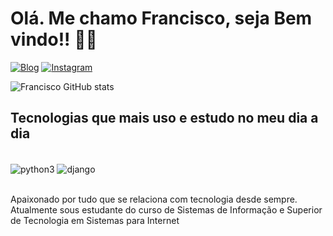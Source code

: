 # Olá. Me chamo Francisco, seja Bem vindo!! 👋🏻

[![Blog](https://img.shields.io/badge/LinkedIn-0077B5?style=for-the-badge&logo=linkedin&logoColor=white)](https://www.linkedin.com/in/francisco-edilberto-batista-dos-santos-47466a35b/)
[![Instagram](https://img.shields.io/badge/Instagram-E4405F?style=for-the-badge&logo=instagram&logoColor=white)](https://instagram.com/f.edilberto_)

![Francisco GitHub stats](https://github-readme-stats.vercel.app/api?username=francis-edilberto&show_icons=true&theme=onedark)
## Tecnologias que mais uso e estudo no meu dia a dia

<div style="display: inline_block"><br/>
  <img align="center" alt="python3" src="https://img.shields.io/badge/Python-3776AB?style=for-the-badge&logo=python&logoColor=white" />
  <img align="center" alt="django" src="https://img.shields.io/badge/Django-092E20?style=for-the-badge&logo=django&logoColor=white" />
  <img align="center" alt="" src="https://img.shields.io/badge/Linux-FCC624?style=for-the-badge&logo=linux&logoColor=black" />
  <img align="center" alt="" src="https://img.shields.io/badge/GitHub-100000?style=for-the-badge&logo=github&logoColor=white" />
  <img align="center" alt="" src="https://img.shields.io/badge/GIT-E44C30?style=for-the-badge&logo=git&logoColor=white" />
</div><br/>

Apaixonado por tudo que se relaciona com tecnologia desde sempre. Atualmente sous estudante do curso de Sistemas de Informação e Superior de Tecnologia em Sistemas para Internet
